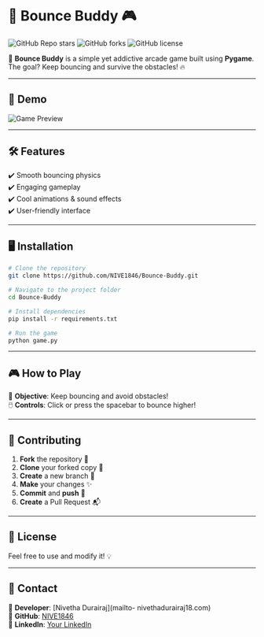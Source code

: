 # 🌟 Bounce Buddy 🎮

![GitHub Repo stars](https://img.shields.io/github/stars/NIVE1846/Bounce-Buddy?style=social)
![GitHub forks](https://img.shields.io/github/forks/NIVE1846/Bounce-Buddy?style=social)
![GitHub license](https://img.shields.io/github/license/NIVE1846/Bounce-Buddy)

🚀 **Bounce Buddy** is a simple yet addictive arcade game built using **Pygame**. The goal? Keep bouncing and survive the obstacles! 🔥

---

## 🎥 Demo
![Game Preview](https://media.giphy.com/media/l3vR85PnGsBwu1PFK/giphy.gif)

---

## 🛠️ Features
✔️ Smooth bouncing physics  
✔️ Engaging gameplay  
✔️ Cool animations & sound effects  
✔️ User-friendly interface  

---

## 🖥️ Installation

```bash
# Clone the repository
git clone https://github.com/NIVE1846/Bounce-Buddy.git

# Navigate to the project folder
cd Bounce-Buddy

# Install dependencies
pip install -r requirements.txt

# Run the game
python game.py
```

---

## 🎮 How to Play
🎯 **Objective**: Keep bouncing and avoid obstacles!  
🖱️ **Controls**: Click or press the spacebar to bounce higher!  

---

## 🤝 Contributing
1. **Fork** the repository 🍴
2. **Clone** your forked copy 🔽
3. **Create** a new branch 📂
4. **Make** your changes ✨
5. **Commit** and **push** 🚀
6. **Create** a Pull Request 📬

---

## 📜 License
 Feel free to use and modify it! 💡

---

## 📩 Contact
📧 **Developer**: [Nivetha Durairaj](mailto- nivethadurairaj18.com)  
🐙 **GitHub**: [NIVE1846](https://github.com/NIVE1846)  
🚀 **LinkedIn**: [Your LinkedIn](www.linkedin.com/in/nivethadurairaj)

